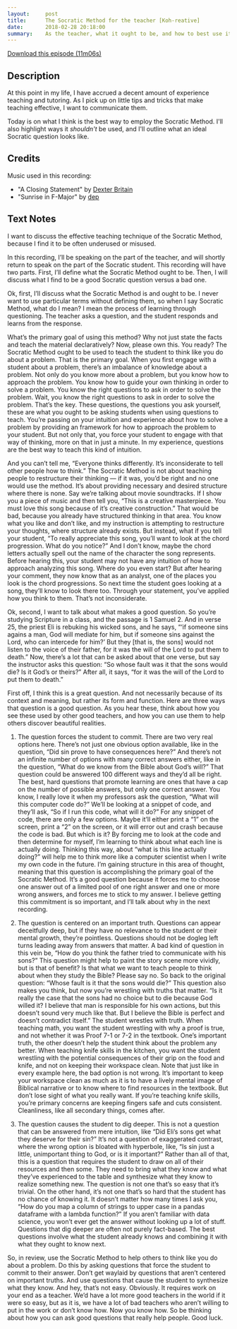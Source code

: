 ```yaml
---
layout:     post
title:      The Socratic Method for the teacher [Koh-reative]
date:       2018-02-28 20:18:00
summary:    As the teacher, what it ought to be, and how to best use it.
---
```


<a href="http://www.joshuakoh.me/koh-reative-audio/01%20Socratic%20Method,%20the%20teacher.mp3" class="button button-blue button-big">Download this episode (11m06s)</a>

## Description

At this point in my life, I have accrued a decent amount of experience teaching and tutoring. As I pick up on little tips and tricks that make teaching effective, I want to communicate them. 

Today is on what I think is the best way to employ the Socratic Method. I'll also highlight ways it *shouldn't* be used, and I'll outline what an ideal Socratic question looks like.

## Credits

Music used in this recording:

- "A Closing Statement" by [Dexter Britain](www.dexterbritain.com)
- "Sunrise in F-Major" by [dep](www.dep.fm)

## Text Notes

I want to discuss the effective teaching technique of the Socratic Method, because I find it to be often underused or misused. 
    
In this recording, I’ll be speaking on the part of the teacher, and will shortly return to speak on the part of the Socratic student. This recording will have two parts. First, I’ll define what the Socratic Method ought to be. Then, I will discuss what I find to be a good Socratic question versus a bad one.
    
Ok, first, I’ll discuss what the Socratic Method is and ought to be. I never want to use particular terms without defining them, so when I say Socratic Method, what do I mean? I mean the process of learning through questioning. The teacher asks a question, and the student responds and learns from the response. 

What’s the primary goal of using this method? Why not just state the facts and teach the material declaratively? Now, please own this. You ready? The Socratic Method ought to be used to teach the student to think like you do about a problem. That is the primary goal. When you first engage with a student about a problem, there’s an imbalance of knowledge about a problem. Not only do you know more about a problem, but you know how to approach the problem. You know how to guide your own thinking in order to solve a problem. You know the right questions to ask in order to solve the problem. Wait, you know the right questions to ask in order to solve the problem. That’s the key. These questions, the questions you ask yourself, these are what you ought to be asking students when using questions to teach. You’re passing on your intuition and experience about how to solve a problem by providing an framework for how to approach the problem to your student. But not only that, you force your student to engage with that way of thinking, more on that in just a minute. In my experience, questions are the best way to teach this kind of intuition.

And you can’t tell me, “Everyone thinks differently. It’s inconsiderate to tell other people how to think.” The Socratic Method is not about teaching people to restructure their thinking — if it was, you’d be right and no one would use the method. It’s about providing necessary and desired structure where there is none. Say we’re talking about movie soundtracks. If I show you a piece of music and then tell you, “This is a creative masterpiece. You must love this song because of it’s creative construction.” That would be bad, because you already have structured thinking in that area. You know what you like and don’t like, and my instruction is attempting to restructure your thoughts, where structure already exists. But instead, what if you tell your student, “To really appreciate this song, you’ll want to look at the chord progression. What do you notice?” And I don’t know, maybe the chord letters actually spell out the name of the character the song represents. Before hearing this, your student may not have any intuition of how to approach analyzing this song. Where do you even start? But after hearing your comment, they now know that as an analyst, one of the places you look is the chord progressions. So next time the student goes looking at a song, they’ll know to look there too. Through your statement, you’ve applied how you think to them. That’s not inconsiderate.  

Ok, second, I want to talk about what makes a good question. So you’re studying Scripture in a class, and the passage is 1 Samuel 2. And in verse 25, the priest Eli is rebuking his wicked sons, and he says, “‘if someone sins agains a man, God will mediate for him, but if someone sins against the Lord, who can intercede for him?’ But they [that is, the sons] would not listen to the voice of their father, for it was the will of the Lord to put them to death.” Now, there’s a lot that can be asked about that one verse, but say the instructor asks this question: “So whose fault was it that the sons would die? Is it God’s or theirs?” After all, it says, “for it was the will of the Lord to put them to death.”
    
First off, I think this is a great question. And not necessarily because of its context and meaning, but rather its form and function. Here are three ways that question is a good question. As you hear these, think about how you see these used by other good teachers, and how you can use them to help others discover beautiful realities.

1) The question forces the student to commit. There are two very real options here. There’s not just one obvious option available, like in the question, “Did sin prove to have consequences here?” And there’s not an infinite number of options with many correct answers either, like in the question, “What do we know from the Bible about God’s will?” That question could be answered 100 different ways and they’d all be right. The best, hard questions that promote learning are ones that have a cap on the number of possible answers, but only one correct answer. You know, I really love it when my professors ask the question, “What will this computer code do?” We’ll be looking at a snippet of code, and they’ll ask, “So if I run this code, what will it do?” For any snippet of code, there are only a few options. Maybe it’ll either print a “1” on the screen, print a “2” on the screen, or it will error out and crash because the code is bad. But which is it? By forcing me to look at the code and then determine for myself, I’m learning to think about what each line is actually doing. Thinking this way, about “what is this line actually doing?” will help me to think more like a computer scientist when I write my own code in the future. I’m gaining structure in this area of thought, meaning that this question is accomplishing the primary goal of the Socratic Method. It’s a good question because it forces me to choose one answer out of a limited pool of one right answer and one or more wrong answers, and forces me to stick to my answer. I believe getting this commitment is so important, and I’ll talk about why in the next recording.

2) The question is centered on an important truth. Questions can appear deceitfully deep, but if they have no relevance to the student or their mental growth, they’re pointless. Questions should not be dogleg left turns leading away from answers that matter. A bad kind of question in this vein be, “How do you think the father tried to communicate with his sons?” This question might help to paint the story scene more vividly, but is that of benefit? Is that what we want to teach people to think about when they study the Bible? Please say no. So back to the original question: “Whose fault is it that the sons would die?” This question also makes you think, but now you’re wrestling with truths that matter. “Is it really the case that the sons had no choice but to die because God willed it? I believe that man is responsible for his own actions, but this doesn’t sound very much like that. But I believe the Bible is perfect and doesn’t contradict itself.” The student wrestles with truth. When teaching math, you want the student wrestling with why a proof is true, and not whether it was Proof 7-1 or 7-2 in the textbook. One’s important truth, the other doesn’t help the student think about the problem any better. When teaching knife skills in the kitchen, you want the student wrestling with the potential consequences of their grip on the food and knife, and not on keeping their workspace clean. Note that just like in every example here, the bad option is not wrong. It’s important to keep your workspace clean as much as it is to have a lively mental image of Biblical narrative or to know where to find resources in the textbook. But don’t lose sight of what you really want. If you’re teaching knife skills, you’re primary concerns are keeping fingers safe and cuts consistent. Cleanliness, like all secondary things, comes after.

3) The question causes the student to dig deeper. This is not a question that can be answered from mere intuition, like “Did Eli’s sons get what they deserve for their sin?” It’s not a question of exaggerated contrast, where the wrong option is bloated with hyperbole, like, “Is sin just a little, unimportant thing to God, or is it important?” Rather than all of that, this is a question that requires the student to draw on all of their resources and then some. They need to bring what they know and what they’ve experienced to the table and synthesize what they know to realize something new. The question is not one that’s so easy that it’s trivial. On the other hand, it’s not one that’s so hard that the student has no chance of knowing it. It doesn’t matter how many times I ask you, “How do you map a column of strings to upper case in a pandas dataframe with a lambda function?” If you aren’t familiar with data science, you won’t ever get the answer without looking up a lot of stuff. Questions that dig deeper are often not purely fact-based. The best questions involve what the student already knows and combining it with what they ought to know next. 

So, in review, use the Socratic Method to help others to think like you do about a problem. Do this by asking questions that force the student to commit to their answer. Don’t get waylaid by questions that aren’t centered on important truths. And use questions that cause the student to synthesize what they know. And hey, that’s not easy. Obviously. It requires work on your end as a teacher. We’d have a lot more good teachers in the world if it were so easy, but as it is, we have a lot of bad teachers who aren’t willing to put in the work or don’t know how. Now you know how. So be thinking about how you can ask good questions that really help people. Good luck.

